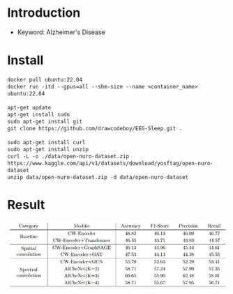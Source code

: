 # Introduction
* Keyword: Alzheimer's Disease
# Install
```
docker pull ubuntu:22.04
docker run -itd --gpus=all --shm-size --name <container_name> ubuntu:22.04

apt-get update
apt-get install sudo
sudo apt-get install git
git clone https://github.com/drawcodeboy/EEG-Sleep.git .

sudo apt-get install curl
sudo apt-get install unzip
curl -L -o ./data/open-nuro-dataset.zip https://www.kaggle.com/api/v1/datasets/download/yosftag/open-nuro-dataset
unzip data/open-nuro-dataset.zip -d data/open-nuro-dataset
```
# Result
![result](assets/result.png)